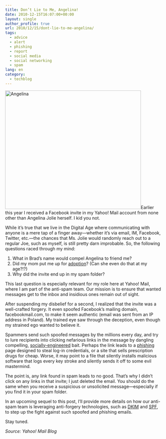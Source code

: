 ```yaml
---
title: Don’t Lie to Me, Angelina!
date: 2010-12-15T16:07:00+00:00
layout: single
author_profile: true
url: 2010/12/15/dont-lie-to-me-angelina/
tags:
  - advice
  - alert
  - phishing
  - report
  - social media
  - social networking
  - spam
lang: en
category: 
  - techblog
---
```

[<img title="Angelina" border="0" alt="Angelina" src="http://lh4.ggpht.com/_vaUVXcmC3OI/TQjgs4hAqzI/AAAAAAAADgc/3BqEyO-luLY/Angelina_thumb%5B5%5D.jpg?imgmax=800" width="438" height="382" />](http://lh5.ggpht.com/_vaUVXcmC3OI/TQjgrKpAFMI/AAAAAAAADgY/sZh-JfRK0PY/s1600-h/Angelina%5B9%5D.jpg)Earlier this year I received a Facebook invite in my Yahoo! Mail account from none other than Angelina Jolie herself. I kid you not.

While it’s true that we live in the Digital Age where communicating with anyone is a mere tap of a finger away—whether it’s via email, IM, Facebook, Twitter, etc.—the chances that Ms. Jolie would randomly reach out to a regular Joe, such as myself, is still pretty darn improbable. So, the following questions raced through my mind:

  1. What in Brad’s name would compel Angelina to friend me? 
  2. Did my mom put me up for [adoption](http://angelinajolieadoptions.wordpress.com/)? (Can she even do that at my age?!?) 
  3. Why did the invite end up in my spam folder?

This last question is especially relevant for my role here at Yahoo! Mail, where I am part of the anti-spam team. Our mission is to ensure that wanted messages get to the inbox and insidious ones remain out of sight.

After suspending my disbelief for a second, I realized that the invite was a well-crafted forgery. It even spoofed Facebook’s mailing domain, facebookmail.com, to make it seem authentic (email was sent from an IP address in Poland). My trained eye saw through the deception, even though my strained ego wanted to believe it.

Spammers send such spoofed messages by the millions every day, and try to lure recipients into clicking nefarious links in the message by dangling compelling, [socially-engineered](http://en.wikipedia.org/wiki/Social_engineering_%28security%29) bait. Perhaps the link leads to a <a href="/en/knowledge-base/security/phishing" target="_blank">phishing</a> page designed to steal log-in credentials, or a site that sells prescription drugs for cheap. Worse, it may point to a file that silently installs malicious software that logs every key stroke and silently sends it off to some evil mastermind.

The point is, any link found in spam leads to no good. That’s why I didn’t click on any links in that invite; I just deleted the email. You should do the same when you receive a suspicious or unsolicited message—especially if you find it in your spam folder.

In an upcoming sequel to this post, I’ll provide more details on how our anti-spam team is leveraging anti-forgery technologies, such as [DKIM](http://dkim.org/) and [SPF](http://www.openspf.org/), to step up the fight against such spoofed and phishing emails.

Stay tuned.

_Source: Yahoo! Mail Blog_